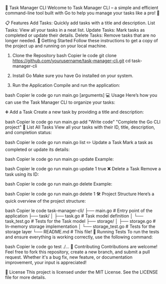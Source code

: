 📝 Task Manager CLI
Welcome to Task Manager CLI – a simple and efficient command-line tool built with Go to help you manage your tasks like a pro! 🚀

📋 Features
Add Tasks: Quickly add tasks with a title and description.
List Tasks: View all your tasks in a neat list.
Update Tasks: Mark tasks as completed or update their details.
Delete Tasks: Remove tasks that are no longer needed.
🚀 Getting Started
Follow these instructions to get a copy of the project up and running on your local machine.

1. Clone the Repository
bash
Copier le code
git clone https://github.com/yourusername/task-manager-cli.git
cd task-manager-cli
2. Install Go
Make sure you have Go installed on your system.

3. Run the Application
Compile and run the application:

bash
Copier le code
go run main.go <command> [arguments]
💻 Usage
Here’s how you can use the Task Manager CLI to organize your tasks:

➕ Add a Task
Create a new task by providing a title and description:

bash
Copier le code
go run main.go add "Write code" "Complete the Go CLI project"
📜 List All Tasks
View all your tasks with their ID, title, description, and completion status:

bash
Copier le code
go run main.go list
✏️ Update a Task
Mark a task as completed or update its details:

bash
Copier le code
go run main.go update <id> <completed>
Example:

bash
Copier le code
go run main.go update 1 true
❌ Delete a Task
Remove a task using its ID:

bash
Copier le code
go run main.go delete <id>
Example:

bash
Copier le code
go run main.go delete 1
🛠️ Project Structure
Here’s a quick overview of the project structure:

bash
Copier le code
task-manager-cli/
├── main.go               # Entry point of the application
├── task/
│   ├── task.go           # Task model definition
│   └── task_test.go      # Tests for the Task model
├── storage/
│   ├── storage.go        # In-memory storage implementation
│   └── storage_test.go   # Tests for the storage layer
└── README.md             # This file!
🧪 Running Tests
To run the tests and ensure everything is working correctly, use the following command:

bash
Copier le code
go test ./...
🎉 Contributing
Contributions are welcome! Feel free to fork this repository, create a new branch, and submit a pull request. Whether it's a bug fix, new feature, or documentation improvement, your input is appreciated!

📜 License
This project is licensed under the MIT License. See the LICENSE file for more details.
